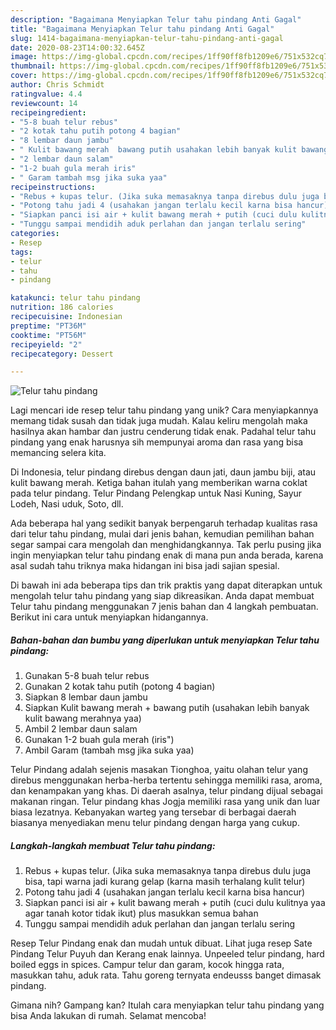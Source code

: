 ```yaml
---
description: "Bagaimana Menyiapkan Telur tahu pindang Anti Gagal"
title: "Bagaimana Menyiapkan Telur tahu pindang Anti Gagal"
slug: 1414-bagaimana-menyiapkan-telur-tahu-pindang-anti-gagal
date: 2020-08-23T14:00:32.645Z
image: https://img-global.cpcdn.com/recipes/1ff90ff8fb1209e6/751x532cq70/telur-tahu-pindang-foto-resep-utama.jpg
thumbnail: https://img-global.cpcdn.com/recipes/1ff90ff8fb1209e6/751x532cq70/telur-tahu-pindang-foto-resep-utama.jpg
cover: https://img-global.cpcdn.com/recipes/1ff90ff8fb1209e6/751x532cq70/telur-tahu-pindang-foto-resep-utama.jpg
author: Chris Schmidt
ratingvalue: 4.4
reviewcount: 14
recipeingredient:
- "5-8 buah telur rebus"
- "2 kotak tahu putih potong 4 bagian"
- "8 lembar daun jambu"
- " Kulit bawang merah  bawang putih usahakan lebih banyak kulit bawang merahnya yaa"
- "2 lembar daun salam"
- "1-2 buah gula merah iris"
- " Garam tambah msg jika suka yaa"
recipeinstructions:
- "Rebus + kupas telur. (Jika suka memasaknya tanpa direbus dulu juga bisa, tapi warna jadi kurang gelap (karna masih terhalang kulit telur)"
- "Potong tahu jadi 4 (usahakan jangan terlalu kecil karna bisa hancur)"
- "Siapkan panci isi air + kulit bawang merah + putih (cuci dulu kulitnya yaa agar tanah kotor tidak ikut) plus masukkan semua bahan"
- "Tunggu sampai mendidih aduk perlahan dan jangan terlalu sering"
categories:
- Resep
tags:
- telur
- tahu
- pindang

katakunci: telur tahu pindang 
nutrition: 186 calories
recipecuisine: Indonesian
preptime: "PT36M"
cooktime: "PT56M"
recipeyield: "2"
recipecategory: Dessert

---
```



![Telur tahu pindang](https://img-global.cpcdn.com/recipes/1ff90ff8fb1209e6/751x532cq70/telur-tahu-pindang-foto-resep-utama.jpg)

Lagi mencari ide resep telur tahu pindang yang unik? Cara menyiapkannya memang tidak susah dan tidak juga mudah. Kalau keliru mengolah maka hasilnya akan hambar dan justru cenderung tidak enak. Padahal telur tahu pindang yang enak harusnya sih mempunyai aroma dan rasa yang bisa memancing selera kita.

Di Indonesia, telur pindang direbus dengan daun jati, daun jambu biji, atau kulit bawang merah. Ketiga bahan itulah yang memberikan warna coklat pada telur pindang. Telur Pindang Pelengkap untuk Nasi Kuning, Sayur Lodeh, Nasi uduk, Soto, dll.

Ada beberapa hal yang sedikit banyak berpengaruh terhadap kualitas rasa dari telur tahu pindang, mulai dari jenis bahan, kemudian pemilihan bahan segar sampai cara mengolah dan menghidangkannya. Tak perlu pusing jika ingin menyiapkan telur tahu pindang enak di mana pun anda berada, karena asal sudah tahu triknya maka hidangan ini bisa jadi sajian spesial.


Di bawah ini ada beberapa tips dan trik praktis yang dapat diterapkan untuk mengolah telur tahu pindang yang siap dikreasikan. Anda dapat membuat Telur tahu pindang menggunakan 7 jenis bahan dan 4 langkah pembuatan. Berikut ini cara untuk menyiapkan hidangannya.

<!--inarticleads1-->

##### Bahan-bahan dan bumbu yang diperlukan untuk menyiapkan Telur tahu pindang:

1. Gunakan 5-8 buah telur rebus
1. Gunakan 2 kotak tahu putih (potong 4 bagian)
1. Siapkan 8 lembar daun jambu
1. Siapkan  Kulit bawang merah + bawang putih (usahakan lebih banyak kulit bawang merahnya yaa)
1. Ambil 2 lembar daun salam
1. Gunakan 1-2 buah gula merah (iris&#34;)
1. Ambil  Garam (tambah msg jika suka yaa)


Telur Pindang adalah sejenis masakan Tionghoa, yaitu olahan telur yang direbus menggunakan herba-herba tertentu sehingga memiliki rasa, aroma, dan kenampakan yang khas. Di daerah asalnya, telur pindang dijual sebagai makanan ringan. Telur pindang khas Jogja memiliki rasa yang unik dan luar biasa lezatnya. Kebanyakan warteg yang tersebar di berbagai daerah biasanya menyediakan menu telur pindang dengan harga yang cukup. 

<!--inarticleads2-->

##### Langkah-langkah membuat Telur tahu pindang:

1. Rebus + kupas telur. (Jika suka memasaknya tanpa direbus dulu juga bisa, tapi warna jadi kurang gelap (karna masih terhalang kulit telur)
1. Potong tahu jadi 4 (usahakan jangan terlalu kecil karna bisa hancur)
1. Siapkan panci isi air + kulit bawang merah + putih (cuci dulu kulitnya yaa agar tanah kotor tidak ikut) plus masukkan semua bahan
1. Tunggu sampai mendidih aduk perlahan dan jangan terlalu sering


Resep Telur Pindang enak dan mudah untuk dibuat. Lihat juga resep Sate Pindang Telur Puyuh dan Kerang enak lainnya. Unpeeled telur pindang, hard boiled eggs in spices. Campur telur dan garam, kocok hingga rata, masukkan tahu, aduk rata. Tahu goreng ternyata endeusss banget dimasak pindang. 

Gimana nih? Gampang kan? Itulah cara menyiapkan telur tahu pindang yang bisa Anda lakukan di rumah. Selamat mencoba!
